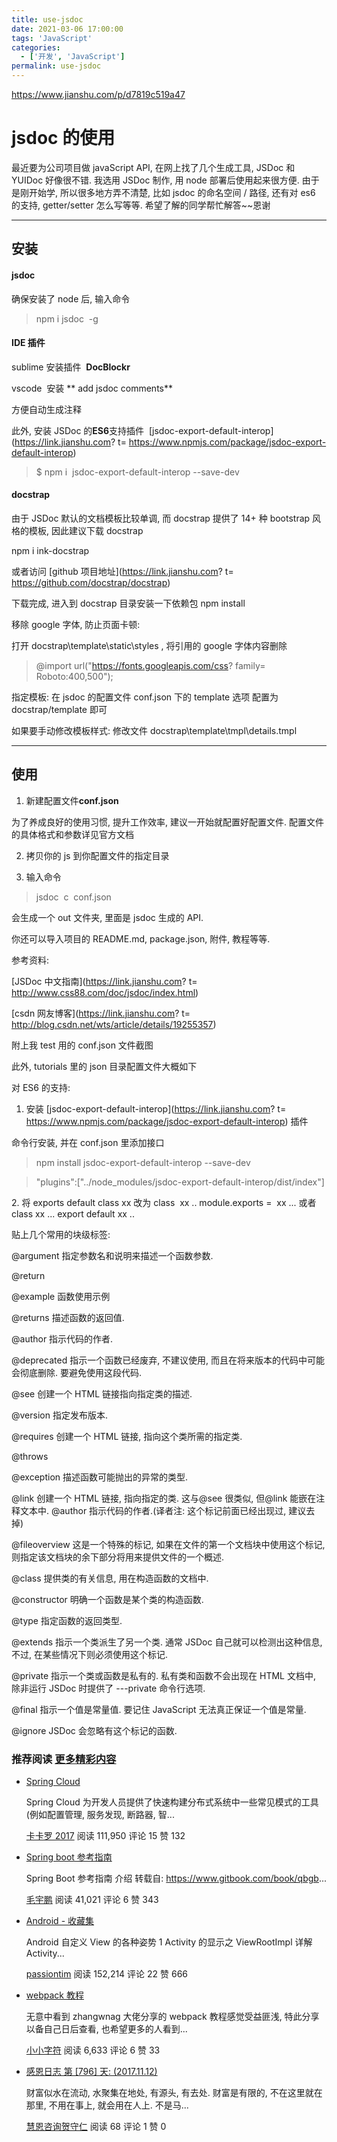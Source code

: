 ```yaml
---
title: use-jsdoc
date: 2021-03-06 17:00:00
tags: 'JavaScript'
categories:
  - ['开发', 'JavaScript']
permalink: use-jsdoc
---
```


https://www.jianshu.com/p/d7819c519a47

# jsdoc 的使用

最近要为公司项目做 javaScript API, 在网上找了几个生成工具, JSDoc 和 YUIDoc 好像很不错. 我选用 JSDoc 制作, 用 node 部署后使用起来很方便. 由于是刚开始学, 所以很多地方弄不清楚, 比如 jsdoc 的命名空间 / 路径, 还有对 es6 的支持, getter/setter 怎么写等等. 希望了解的同学帮忙解答~~恩谢

* * *

## 安装

#### jsdoc

确保安装了 node 后, 输入命令    

> npm i jsdoc  -g 

#### **IDE 插件**

sublime 安装插件  **DocBlockr**

vscode  安装 ** add jsdoc comments**

方便自动生成注释

此外, 安装 JSDoc 的**ES6**支持插件  [jsdoc-export-default-interop](https://link.jianshu.com? t= https://www.npmjs.com/package/jsdoc-export-default-interop)

> $ npm i  jsdoc-export-default-interop --save-dev

#### docstrap

由于 JSDoc 默认的文档模板比较单调, 而 docstrap 提供了 14+ 种 bootstrap 风格的模板, 因此建议下载 docstrap

npm i ink-docstrap

或者访问 [github 项目地址](https://link.jianshu.com? t= https://github.com/docstrap/docstrap)

下载完成, 进入到 docstrap 目录安装一下依赖包 npm install

移除 google 字体, 防止页面卡顿:

打开 docstrap\\template\\static\\styles , 将引用的 google 字体内容删除

> @import url("https://fonts.googleapis.com/css? family= Roboto:400,500");

指定模板: 在 jsdoc 的配置文件 conf.json 下的 template 选项 配置为 docstrap/template 即可 

如果要手动修改模板样式: 修改文件 docstrap\\template\\tmpl\\details.tmpl

* * *

## 使用

1. 新建配置文件**conf.json**

为了养成良好的使用习惯, 提升工作效率, 建议一开始就配置好配置文件. 配置文件的具体格式和参数详见官方文档

2. 拷贝你的 js 到你配置文件的指定目录

3. 输入命令

> jsdoc  c  conf.json  

会生成一个 out 文件夹, 里面是 jsdoc 生成的 API.

你还可以导入项目的 README.md, package.json, 附件, 教程等等.

参考资料:

[JSDoc 中文指南](https://link.jianshu.com? t= http://www.css88.com/doc/jsdoc/index.html)

[csdn 网友博客](https://link.jianshu.com? t= http://blog.csdn.net/wts/article/details/19255357)

附上我 test 用的 conf.json 文件截图

此外, tutorials 里的 json 目录配置文件大概如下

对 ES6 的支持:

1. 安装 [jsdoc-export-default-interop](https://link.jianshu.com? t= https://www.npmjs.com/package/jsdoc-export-default-interop) 插件

命令行安装, 并在 conf.json 里添加接口

> npm install jsdoc-export-default-interop --save-dev

> "plugins":\["../node\_modules/jsdoc-export-default-interop/dist/index"\]

2\. 将 exports default class xx 改为 class  xx .. module.exports =  xx ... 或者 class xx ... export default xx .. 

贴上几个常用的块级标签:

@argument 指定参数名和说明来描述一个函数参数.

@return

@example 函数使用示例

@returns 描述函数的返回值.

@author 指示代码的作者.

@deprecated 指示一个函数已经废弃, 不建议使用, 而且在将来版本的代码中可能会彻底删除. 要避免使用这段代码.

@see 创建一个 HTML 链接指向指定类的描述.

@version 指定发布版本.

@requires 创建一个 HTML 链接, 指向这个类所需的指定类.

@throws

@exception 描述函数可能抛出的异常的类型.

@link 创建一个 HTML 链接, 指向指定的类. 这与@see 很类似, 但@link 能嵌在注释文本中. @author 指示代码的作者.(译者注: 这个标记前面已经出现过, 建议去掉)

@fileoverview 这是一个特殊的标记, 如果在文件的第一个文档块中使用这个标记, 则指定该文档块的余下部分将用来提供文件的一个概述.

@class 提供类的有关信息, 用在构造函数的文档中.

@constructor 明确一个函数是某个类的构造函数.

@type 指定函数的返回类型.

@extends 指示一个类派生了另一个类. 通常 JSDoc 自己就可以检测出这种信息, 不过, 在某些情况下则必须使用这个标记.

@private 指示一个类或函数是私有的. 私有类和函数不会出现在 HTML 文档中, 除非运行 JSDoc 时提供了 ---private 命令行选项.

@final 指示一个值是常量值. 要记住 JavaScript 无法真正保证一个值是常量.

@ignore JSDoc 会忽略有这个标记的函数.

### 推荐阅读 [更多精彩内容](/)

*   [Spring Cloud](/p/46fd0faecac1)

    Spring Cloud 为开发人员提供了快速构建分布式系统中一些常见模式的工具 (例如配置管理, 服务发现, 断路器, 智...

    [卡卡罗 2017](/u/d90908cb0d85) 阅读 111,950 评论 15 赞 132

    [](/p/46fd0faecac1)
*   [Spring boot 参考指南](/p/67a0e41dfe05)

    Spring Boot 参考指南 介绍 转载自: https://www.gitbook.com/book/qbgb...

    [毛宇鹏](/u/d3ea915e1e0f) 阅读 41,021 评论 6 赞 343

*   [Android - 收藏集](/p/dad51f6c9c4d)

    Android 自定义 View 的各种姿势 1 Activity 的显示之 ViewRootImpl 详解 Activity...

    [passiontim](/u/e946d18f163c) 阅读 152,214 评论 22 赞 666

*   [webpack 教程](/p/5b69a7e61fe4)

    无意中看到 zhangwnag 大佬分享的 webpack 教程感觉受益匪浅, 特此分享以备自己日后查看, 也希望更多的人看到...

    [小小字符](/u/1689862fc5a0) 阅读 6,633 评论 6 赞 33

    [](/p/5b69a7e61fe4)
*   [感恩日志 第 [796] 天: (2017.11.12)](/p/0876b2bc5fdb)

    财富似水在流动, 水聚集在地处, 有源头, 有去处. 财富是有限的, 不在这里就在那里, 不用在事上, 就会用在人上. 不是马...

    [慧恩咨询贺守仁](/u/53bd094591c9) 阅读 68 评论 1 赞 0
